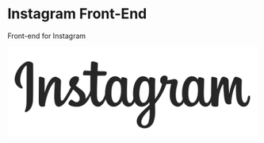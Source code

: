 # Instagram Front-End
Front-end for Instagram

![Screenshot](https://github.com/HumdahQamar/Instagram_Front-End/blob/master/src/insta/static/images/logo.png)
